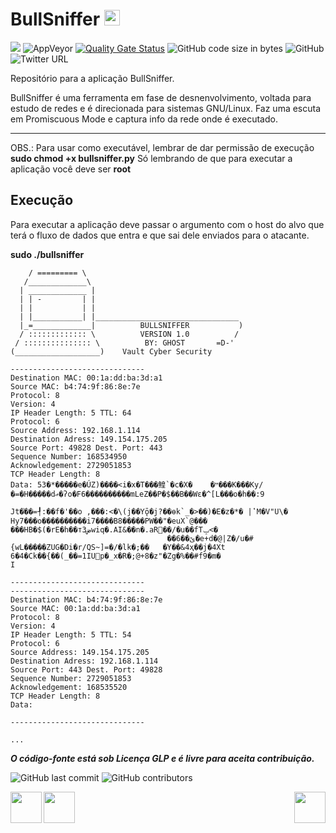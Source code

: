 # BullSniffer <img src="https://github.com/werdelesmarcio/BullSniffer/blob/master/bullsniffericon.png" width=25> 

<img src="http://img.shields.io/liberapay/receives/scorpion.svg?logo=liberapay">  <img alt="AppVeyor" src="https://img.shields.io/appveyor/ci/werdelesmarcio/BullSniffer">  [![Quality Gate Status](https://sonarcloud.io/api/project_badges/measure?project=werdelesmarcio_BullSniffer&metric=alert_status)](https://sonarcloud.io/dashboard?id=werdelesmarcio_BullSniffer)  <img alt="GitHub code size in bytes" src="https://img.shields.io/github/languages/code-size/werdelesmarcio/BullSniffer">  <img alt="GitHub" src="https://img.shields.io/github/license/werdelesmarcio/BullSniffer">  <img alt="Twitter URL" src="https://img.shields.io/twitter/url/https/twitter.com/ScorpionInc?style=social">

Repositório para a aplicação BullSniffer.

BullSniffer é uma ferramenta em fase de desnenvolvimento, voltada para estudo de redes e
é direcionada para sistemas GNU/Linux. Faz uma escuta em Promiscuous Mode e captura info
da rede onde é executado.

---

OBS.: Para usar como executável, lembrar de dar permissão de execução
**sudo chmod +x bullsniffer.py**
Só lembrando de que para executar a aplicação você deve ser **root**

## Execução 
Para executar a aplicação deve passar o argumento com o host do alvo que terá
o fluxo de dados que entra e que sai dele enviados para o atacante.

**sudo ./bullsniffer**

```  ___________                               
    / ========= \                              
   /_____________\                             
  | _____________ |                            
  | | -         | |                            
  | |           | |                            
  | |___________| |________________________________  
  |_=_____________|          BULLSNIFFER           ) 
  / ::::::::::::: \          VERSION 1.0          /  
 / ::::::::::::::: \          BY: GHOST       =D-'   
(___________________)    Vault Cyber Security                        

------------------------------
Destination MAC: 00:1a:dd:ba:3d:a1
Source MAC: b4:74:9f:86:8e:7e
Protocol: 8
Version: 4
IP Header Length: 5 TTL: 64
Protocol: 6
Source Address: 192.168.1.114
Destination Adress: 149.154.175.205
Source Port: 49828 Dest. Port: 443
Sequence Number: 168534950
Acknowledgement: 2729051853
TCP Header Length: 8
Data: 53�*�����e�ÚZ)����<i�x�T���鳇`�c�X�	�ײ���K���Ky/�=�H�����dޢ�ʔo�F6����������mLeZ��P�$��B��Wε�^[L���o�h��:9
                                                                                                                     Jt�֨��=┦:��f�'��o ,���:<�\(j��Yǭ�j?��ѳk`_�>��)�E�z�*� |ʽM�V"U\� Hy7���o����������i7����B8�����PW��"�euX`@���
���HB�$(�rE�h��т3ضwiq�.AI&��n�.aR׮��/�ս��fTݒ<�
                                   ��6��ێ�e+d�@|Z�/u�#{wL�����ZUG�Di�r/QS~]=�/�lk�;��	�Y��&4ҳ��j�4Xt	6�4�Ck��{��(_��=1IUp�_x�R�;@+8�z"�Zg�%��#f9�m�
I

------------------------------
------------------------------
Destination MAC: b4:74:9f:86:8e:7e
Source MAC: 00:1a:dd:ba:3d:a1
Protocol: 8
Version: 4
IP Header Length: 5 TTL: 54
Protocol: 6
Source Address: 149.154.175.205
Destination Adress: 192.168.1.114
Source Port: 443 Dest. Port: 49828
Sequence Number: 2729051853
Acknowledgement: 168535520
TCP Header Length: 8
Data: 

------------------------------

...

```

***O código-fonte está sob Licença GLP e é livre para aceita contribuição.***


<img alt="GitHub last commit" src="https://img.shields.io/github/last-commit/werdelesmarcio/BullSniffer?style=for-the-badge">   <img alt="GitHub contributors" src="https://img.shields.io/github/contributors/werdelesmarcio/BullSniffer?style=for-the-badge">


<img src = "https://github.com/werdelesmarcio/Imagens/blob/master/Selos/OpenSource.png?raw=true" width=50 align="left"><img src = "https://github.com/werdelesmarcio/Imagens/blob/master/Selos/PoweredByLinux.png?raw=true" width =50 align="center"><img src = "https://github.com/werdelesmarcio/Imagens/blob/master/Selos/SoftwareLivre.png?raw=true" width=50 align="right">
